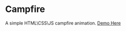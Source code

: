 # Campfire
A simple HTML\CSS\JS campfire animation. [Demo Here](https://themajesticllama.github.io/Campfire)
